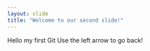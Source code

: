 ```yaml
---
layout: slide
title: "Welcome to our second slide!"
---
```

Hello my first Git
Use the left arrow to go back!
